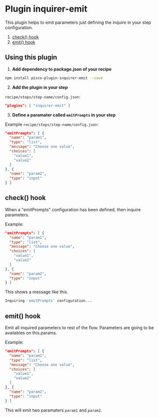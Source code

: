 # Plugin inquirer-emit

This plugin helps to emit parameters just defining the inquire in your step configuration.

1. [check() hook](#check)
1. [emit() hook](#emit)

## Using this plugin

1. **Add dependency to package.json of your recipe**

```sh
npm install pisco-plugin-inquirer-emit --save
```

2. **Add the plugin in your step**

`recipe/steps/step-name/config.json`:

```json
"plugins": [ "inquirer-emit" ]
```

3. **Define a paramater called `emitPrompts` in your step**

Example `recipe/steps/step-name/config.json`:

```json
"emitPrompts": [ {
  "name": "param1",
  "type": "list",
  "message": "Choose one value",
  "choices": [
    "value1",
    "value2"
  ]
}, {
  "name": "param2",
  "type": "input"
} ]
```

## <a name="check"></a>check() hook

When a "emitPrompts" configuration has been defined, then inquire parameters.

Example:

```json
"emitPrompts": [ {
  "name": "param1",
  "type": "list",
  "message": "Choose one value",
  "choices": [
    "value1",
    "value2"
  ]
}, {
  "name": "param2",
  "type": "input"
} ]
```

This shows a message like this.

```sh
Inquiring 'emitPrompts' configuration...
```

## <a name="emit"></a>emit() hook

Emit all inquired parameters to rest of the flow. Parameters are going to be availables on this.params.

Example:

```json
"emitPrompts": [ {
  "name": "param1",
  "type": "list",
  "message": "Choose one value",
  "choices": [
    "value1",
    "value2"
  ]
}, {
  "name": "param2",
  "type": "input"
} ]
```

This will emit two paramaters `param1` and `param2`.


